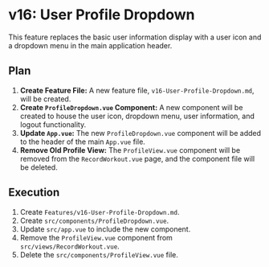 # v16: User Profile Dropdown

This feature replaces the basic user information display with a user icon and a dropdown menu in the main application header.

## Plan

1.  **Create Feature File:** A new feature file, `v16-User-Profile-Dropdown.md`, will be created.
2.  **Create `ProfileDropdown.vue` Component:** A new component will be created to house the user icon, dropdown menu, user information, and logout functionality.
3.  **Update `App.vue`:** The new `ProfileDropdown.vue` component will be added to the header of the main `App.vue` file.
4.  **Remove Old Profile View:** The `ProfileView.vue` component will be removed from the `RecordWorkout.vue` page, and the component file will be deleted.

## Execution

1.  Create `Features/v16-User-Profile-Dropdown.md`.
2.  Create `src/components/ProfileDropdown.vue`.
3.  Update `src/app.vue` to include the new component.
4.  Remove the `ProfileView.vue` component from `src/views/RecordWorkout.vue`.
5.  Delete the `src/components/ProfileView.vue` file.
